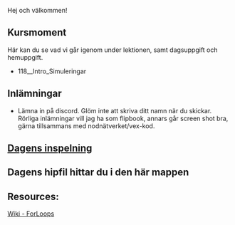 Hej och välkommen!

## Kursmoment
Här kan du se vad vi går igenom under lektionen, samt dagsuppgift och hemuppgift.

* 118__Intro_Simuleringar

## Inlämningar

- Lämna in på discord. Glöm inte att skriva ditt namn när du skickar. Rörliga inlämningar vill jag ha som flipbook, annars går screen shot bra, gärna tillsammans med nodnätverket/vex-kod.

## [Dagens inspelning](-)

## Dagens hipfil hittar du i den här mappen

## Resources:
[Wiki - ForLoops](https://github.com/Studio-Konkret/Technical-Direction/wiki/ForLoop)
